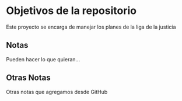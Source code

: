 # Objetivos de la repositorio

Este proyecto se encarga de manejar los planes de la liga de la justicia


## Notas
Pueden hacer lo que quieran...

## Otras Notas
Otras notas que agregamos desde GitHub
